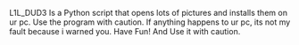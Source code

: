 L1L_DUD3 Is a Python script that opens lots of pictures and installs them on ur pc.
Use the program with caution.
If anything happens to ur pc, its not my fault because i warned you.
Have Fun! And Use it with caution.
